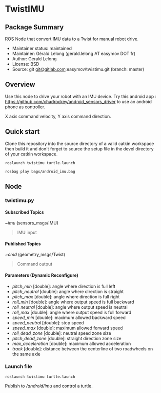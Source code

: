 TwistIMU
========

Package Summary
---------------
ROS Node that convert IMU data to a Twist for manual robot drive.

- Maintainer status: maintained
- Maintainer: Gérald Lelong (gerald.lelong AT easymov DOT fr)
- Author: Gérald Lelong
- License: BSD
- Source: git git@gitlab.com:easymov/twistimu.git (branch: master)

Overview
--------

Use this node to drive your robot with an IMU device.
Try this android app : https://github.com/chadrockey/android_sensors_driver to use an android phone as controller.

X axis command velocity, Y axis command direction.

Quick start
-----------

Clone this repository into the source directory of a valid catkin workspace
then build it and don't forget to source the setup file in the devel directory of your catkin workspace.

`roslaunch twistimu turtle.launch`

`rosbag play bags/android_imu.bag`

Node
----

### twistimu.py ###

#### Subscribed Topics ####

_~imu_ (sensors_msgs/IMU)
 > IMU input

#### Published Topics ####

_~cmd_ (geometry_msgs/Twist)
 > Command output

#### Parameters  (Dynamic Reconfigure) ####

- _pitch_min_ [double]: angle where direction is full left
- _pitch_neutral_ [double]: angle where direction is straight
- _pitch_max_ [double]: angle where direction is full right
- _roll_min_ [double]: angle where output speed is full backward
- _roll_neutral_ [double]: angle where output speed is neutral
- _roll_max_ [double]: angle where output speed is full forward
- _speed_min_ [double]: maximum allowed backward speed
- _speed_neutral_ [double]: stop speed
- _speed_max_ [double]: maximum allowed forward speed
- _roll_dead_zone_ [double]: neutral speed zone size
- _pitch_dead_zone_ [double]: straight direction zone size
- _max_acceleration_ [double]: maximum allowed acceleration
- _track_ [double]: distance between the centerline of two roadwheels on the same axle

### Launch file ###

`roslaunch twistimu turtle.launch`

Publish to _/android/imu_ and control a turtle.